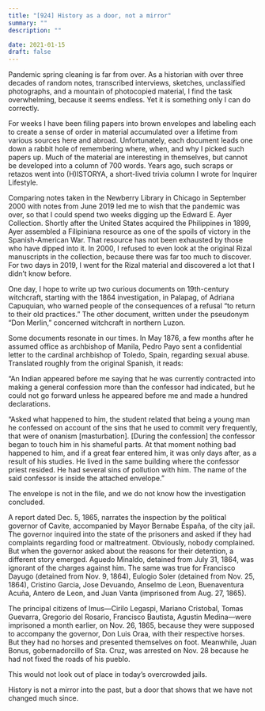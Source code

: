 ```yaml
---
title: "[924] History as a door, not a mirror"
summary: ""
description: ""

date: 2021-01-15
draft: false
---
```



Pandemic spring cleaning is far from over. As a historian with over three decades of random notes, transcribed interviews, sketches, unclassified photographs, and a mountain of photocopied material, I find the task overwhelming, because it seems endless. Yet it is something only I can do correctly.

For weeks I have been filing papers into brown envelopes and labeling each to create a sense of order in material accumulated over a lifetime from various sources here and abroad. Unfortunately, each document leads one down a rabbit hole of remembering where, when, and why I picked such papers up. Much of the material are interesting in themselves, but cannot be developed into a column of 700 words. Years ago, such scraps or retazos went into (H)ISTORYA, a short-lived trivia column I wrote for Inquirer Lifestyle.

Comparing notes taken in the Newberry Library in Chicago in September 2000 with notes from June 2019 led me to wish that the pandemic was over, so that I could spend two weeks digging up the Edward E. Ayer Collection. Shortly after the United States acquired the Philippines in 1899, Ayer assembled a Filipiniana resource as one of the spoils of victory in the Spanish-American War. That resource has not been exhausted by those who have dipped into it. In 2000, I refused to even look at the original Rizal manuscripts in the collection, because there was far too much to discover. For two days in 2019, I went for the Rizal material and discovered a lot that I didn’t know before.

One day, I hope to write up two curious documents on 19th-century witchcraft, starting with the 1864 investigation, in Palapag, of Adriana Capuquian, who warned people of the consequences of a refusal “to return to their old practices.” The other document, written under the pseudonym “Don Merlin,” concerned witchcraft in northern Luzon.

Some documents resonate in our times. In May 1876, a few months after he assumed office as archbishop of Manila, Pedro Payo sent a confidential letter to the cardinal archbishop of Toledo, Spain, regarding sexual abuse. Translated roughly from the original Spanish, it reads:

“An Indian appeared before me saying that he was currently contracted into making a general confession more than the confessor had indicated, but he could not go forward unless he appeared before me and made a hundred declarations.

“Asked what happened to him, the student related that being a young man he confessed on account of the sins that he used to commit very frequently, that were of onanism [masturbation]. [During the confession] the confessor began to touch him in his shameful parts. At that moment nothing bad happened to him, and if a great fear entered him, it was only days after, as a result of his studies. He lived in the same building where the confessor priest resided. He had several sins of pollution with him. The name of the said confessor is inside the attached envelope.”

The envelope is not in the file, and we do not know how the investigation concluded.

A report dated Dec. 5, 1865, narrates the inspection by the political governor of Cavite, accompanied by Mayor Bernabe España, of the city jail. The governor inquired into the state of the prisoners and asked if they had complaints regarding food or maltreatment. Obviously, nobody complained. But when the governor asked about the reasons for their detention, a different story emerged. Aguedo Minaldo, detained from July 31, 1864, was ignorant of the charges against him. The same was true for Francisco Dayugo (detained from Nov. 9, 1864), Eulogio Soler (detained from Nov. 25, 1864), Cristino Garcia, Jose Devuando, Anselmo de Leon, Buenaventura Acuña, Antero de Leon, and Juan Vanta (imprisoned from Aug. 27, 1865).

The principal citizens of Imus—Cirilo Legaspi, Mariano Cristobal, Tomas Guevarra, Gregorio del Rosario, Francisco Bautista, Agustin Medina—were imprisoned a month earlier, on Nov. 26, 1865, because they were supposed to accompany the governor, Don Luis Oraa, with their respective horses. But they had no horses and presented themselves on foot. Meanwhile, Juan Bonus, gobernadorcillo of Sta. Cruz, was arrested on Nov. 28 because he had not fixed the roads of his pueblo.

This would not look out of place in today’s overcrowded jails.

History is not a mirror into the past, but a door that shows that we have not changed much since.
